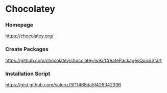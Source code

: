 Chocolatey
==========
### Homepage
https://chocolatey.org/

### Create Packages
https://github.com/chocolatey/chocolatey/wiki/CreatePackagesQuickStart

### Installation Script
https://gist.github.com/valenz/3f11468da5f426342336
